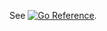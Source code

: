 See [![Go Reference](https://pkg.go.dev/badge/github.com/EdgeCloudX/client_golang/prometheus.svg)](https://pkg.go.dev/github.com/EdgeCloudX/client_golang/prometheus).
